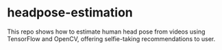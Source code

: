 # headpose-estimation
 This repo shows how to estimate human head pose from videos using TensorFlow and OpenCV, offering selfie-taking recommendations to user.
